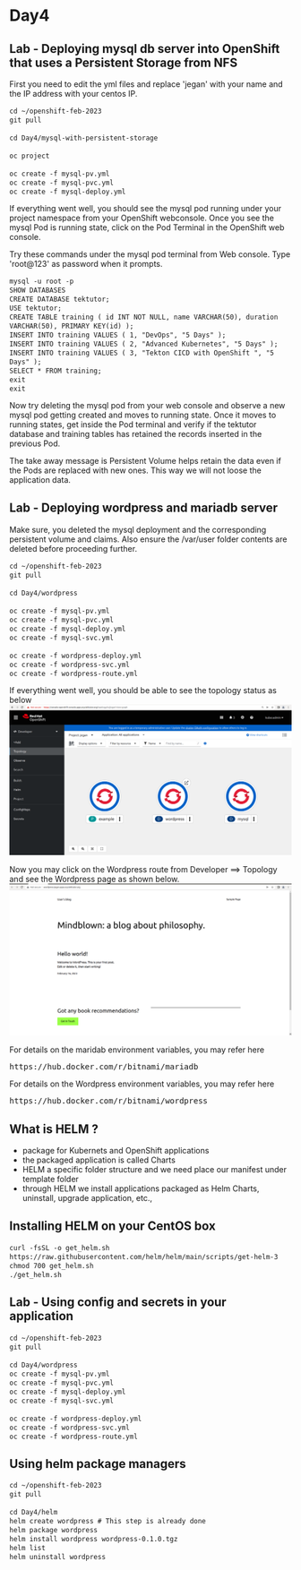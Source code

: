 # Day4

## Lab - Deploying mysql db server into OpenShift that uses a Persistent Storage from NFS

First you need to edit the yml files and replace 'jegan' with your name and the IP address with your centos IP.

```
cd ~/openshift-feb-2023
git pull

cd Day4/mysql-with-persistent-storage

oc project

oc create -f mysql-pv.yml
oc create -f mysql-pvc.yml
oc create -f mysql-deploy.yml
```

If everything went well, you should see the mysql pod running under your project namespace from your OpenShift webconsole. Once you see the mysql Pod is running state, click on the Pod Terminal in the OpenShift web console.

Try these commands under the mysql pod terminal from Web console. Type 'root@123' as password when it prompts.
```
mysql -u root -p
SHOW DATABASES
CREATE DATABASE tektutor;
USE tektutor;
CREATE TABLE training ( id INT NOT NULL, name VARCHAR(50), duration VARCHAR(50), PRIMARY KEY(id) );
INSERT INTO training VALUES ( 1, "DevOps", "5 Days" );
INSERT INTO training VALUES ( 2, "Advanced Kubernetes", "5 Days" );
INSERT INTO training VALUES ( 3, "Tekton CICD with OpenShift ", "5 Days" );
SELECT * FROM training;
exit
exit
```

Now try deleting the mysql pod from your web console and observe a new mysql pod getting created and moves to running state.  Once it moves to running states, get inside the Pod terminal and verify if the tektutor database and training tables has retained the records inserted in the previous Pod.

The take away message is Persistent Volume helps retain the data even if the Pods are replaced with new ones. This way we will not loose the application data.

## Lab - Deploying wordpress and mariadb server

Make sure, you deleted the mysql deployment and the corresponding persistent volume and claims.  Also ensure the /var/user<xy> folder contents are deleted before proceeding further.

```
cd ~/openshift-feb-2023
git pull

cd Day4/wordpress

oc create -f mysql-pv.yml
oc create -f mysql-pvc.yml
oc create -f mysql-deploy.yml
oc create -f mysql-svc.yml

oc create -f wordpress-deploy.yml
oc create -f wordpress-svc.yml
oc create -f wordpress-route.yml
```

If everything went well, you should be able to see the topology status as below
![openshift](openshift-wordpress-deployment.png)

Now you may click on the Wordpress route from Developer ==> Topology and see the Wordpress page as shown below.
![Wordpress](wordpress.png)

For details on the maridab environment variables, you may refer here
<pre>
https://hub.docker.com/r/bitnami/mariadb
</pre>

For details on the Wordpress environment variables, you may refer here
<pre>
https://hub.docker.com/r/bitnami/wordpress
</pre>  

## What is HELM ?
- package for Kubernets and OpenShift applications
- the packaged application is called Charts
- HELM a specific folder structure and we need place our manifest under template folder
- through HELM we install applications packaged as Helm Charts, uninstall, upgrade application, etc.,

  
## Installing HELM on your CentOS box
```
curl -fsSL -o get_helm.sh https://raw.githubusercontent.com/helm/helm/main/scripts/get-helm-3
chmod 700 get_helm.sh
./get_helm.sh  
```

## Lab - Using config and secrets in your application
```
cd ~/openshift-feb-2023
git pull

cd Day4/wordpress
oc create -f mysql-pv.yml
oc create -f mysql-pvc.yml
oc create -f mysql-deploy.yml
oc create -f mysql-svc.yml
  
oc create -f wordpress-deploy.yml
oc create -f wordpress-svc.yml
oc create -f wordpress-route.yml
```
  
## Using helm package managers
```
cd ~/openshift-feb-2023
git pull

cd Day4/helm
helm create wordpress # This step is already done
helm package wordpress
helm install wordpress wordpress-0.1.0.tgz
helm list
helm uninstall wordpress
```
  
